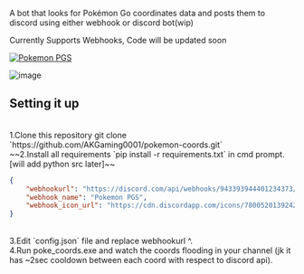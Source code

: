 A bot that looks for Pokémon Go coordinates data and posts them to discord using either webhook or discord bot(wip)

Currently Supports Webhooks, Code will be updated soon 

[![Pokemon PGS](https://discordapp.com/api/guilds/780052013924220968/widget.png?style=banner2)](https://discord.gg/N5Smtq7n7t)


![image](https://user-images.githubusercontent.com/69800494/158576048-b42da403-60e2-4968-9373-3d0258e317be.png)

## Setting it up
<br>
1.Clone this repository git clone `https://github.com/AKGaming0001/pokemon-coords.git`
<br>
~~2.Install all requirements `pip install -r requirements.txt` in cmd prompt. [will add python src later]~~
<br>

```json
{ 
	"webhookurl": "https://discord.com/api/webhooks/943393944401234373/abcdabcdabcdabcdabcdabcdabcdabcdabcdabcdabcdabcdabcdabc",
	"webhook_name": "Pokemon PGS",
	"webhook_icon_url": "https://cdn.discordapp.com/icons/780052013924220968/ccc15bfb186d9291058ff5c261828319.png?size=4096"
}
```
<br>
3.Edit `config.json` file and replace webhookurl ^.
<br>
4.Run poke_coords.exe and watch the coords flooding in your channel (jk it has ~2sec cooldown between each coord with respect to discord api).
